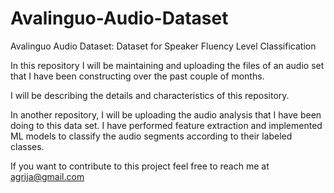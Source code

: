 # Avalinguo-Audio-Dataset
Avalinguo Audio Dataset: Dataset for Speaker Fluency Level Classification 

In this repository I will be maintaining and uploading the files of an audio set that I have been constructing over the past couple of months. 

I will be describing the details and characteristics of this repository. 

In another repository, I will be uploading the audio analysis that I have been doing to this data set. I have performed feature extraction and implemented ML models to classify the audio segments according to their labeled classes. 

If you want to contribute to this project feel free to reach me at agrija@gmail.com
